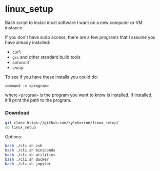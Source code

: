 # linux_setup
Bash script to install most software I want on a new computer or VM instance

If you don't have sudo access, there are a few programs that I assume you have already installed:
- `curl`
- `gcc` and other standard build tools
- `autoconf`
- `unzip`

To see if you have these installs you could do:
```
command -v <program>
```
where `<program>` is the program you want to know is installed. If installed, it'll print the path to the program.

### Download

```bash
git clone https://github.com/kylebarron/linux_setup/
cd linux_setup
```

Options:
```bash
bash ./cli.sh zsh
bash ./cli.sh miniconda
bash ./cli.sh utilities
bash ./cli.sh docker
bash ./cli.sh jupyter
```
